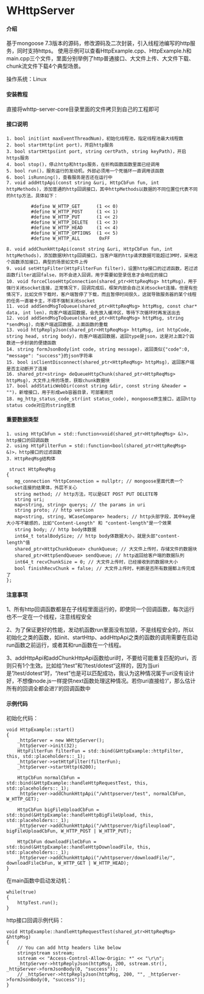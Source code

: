 # WHttpServer

#### 介绍
基于mongoose 7.3版本的源码，修改源码及二次封装，引入线程池编写的http服务，同时支持https。
使用示例可以查看HttpExample.cpp、HttpExample.h和main.cpp三个文件，里面分别举例了http普通接口、大文件上传、大文件下载、chunk流文件下载4个典型场景。

操作系统：Linux

#### 安装教程

直接将whttp-server-core目录里面的文件拷贝到自己的工程即可

#### 接口说明

```
1. bool init(int maxEventThreadNum)，初始化线程池，指定线程池最大线程数
2. bool startHttp(int port)，开启http服务
3. bool startHttps(int port, string certPath, string keyPath)，开启https服务
4. bool stop()，停止http和https服务，在析构函数函数里面已经调用
5. bool run()，服务运行的发动机，外部必须用一个死循环一直调用该函数
6. bool isRunning()，查看服务是否还在运行中
7. void addHttpApi(const string &uri, HttpCbFun fun, int httpMethods)，添加普通的http回调接口，其中httpMethods以数据的不同位置位代表不同的http方法，具体如下：

         #define W_HTTP_GET      (1 << 0)
         #define W_HTTP_POST     (1 << 1)
         #define W_HTTP_PUT      (1 << 2)
         #define W_HTTP_DELETE   (1 << 3)
         #define W_HTTP_HEAD     (1 << 4)
         #define W_HTTP_OPTIONS  (1 << 5)
         #define W_HTTP_ALL       0xFF

8. void addChunkHttpApi(const string &uri, HttpCbFun fun, int httpMethods)，添加数据块http回调接口，当客户端的http请求数据可能超过3M时，采用这个函数添加接口，典型的场景如文件上传
9. void setHttpFilter(HttpFilterFun filter)，设置http接口的过滤函数，若过滤函数filter返回false，则不会进入回调，用于需要如登录信息才会响应的接口
10. void forceCloseHttpConnection(shared_ptr<HttpReqMsg> httpMsg)，用于强行关闭socket连接，正常情况下，回调完成后，框架内部会自己关闭socket连接。但是有些情况下，比如文件下载时，客户端暂停了下载，而且暂停时间很久，这就导致服务器的某个线程的任务一直被卡主，不得不强制关闭socket
11. void addSendMsgToQueue(shared_ptr<HttpReqMsg> httpMsg, const char* data, int len)，向客户端返回数据，会先放入缓冲区，等待下次循环时再发送出去
12. void addSendMsgToQueue(shared_ptr<HttpReqMsg> httpMsg, string *sendMsg)，向客户端返回数据，上面函数的重载
13. void httpReplyJson(shared_ptr<HttpReqMsg> httpMsg, int httpCode, string head, string body)，向客户端返回数据，返回type是json，这是对上面2个函数进一步封装的便捷函数
14. string formJsonBody(int code, string message)，返回类似{"code":0, "message": "success"}的json字符串
15. bool isClientDisconnect(shared_ptr<HttpReqMsg> httpMsg)，返回客户端是否主动断开了连接
16. shared_ptr<string> deQueueHttpChunk(shared_ptr<HttpReqMsg> httpMsg)，大文件上传的场景，获取chunk数据块
17. bool addStaticWebDir(const string &dir, const string &header = "")，新增接口，用于形成web容器目录，可部署网页
18. mg_http_status_code_str(int status_code), mongoose原生接口，返回http status code对应的string信息
```



#### 重要数据类型

```
1. using HttpCbFun = std::function<void(shared_ptr<HttpReqMsg> &)>，http接口的回调函数
2. using HttpFilterFun = std::function<bool(shared_ptr<HttpReqMsg> &)>，http接口的过滤函数
3. HttpReqMsg结构体

 struct HttpReqMsg
{
   mg_connection *httpConnection = nullptr; // mongoose里面代表一个socket连接的结果体，外层不关心
   string method; // http方法，可以是GET POST PUT DELETE等
   string uri; 
   map<string, string> querys; // the params in uri
   string proto; // http version
   map<string, string, WCaseCompare> headers; // http头部字段，其中key是大小写不敏感的，比如"Content-Length" 和 "content-length"是一个效果
   string body; // http body体数据
   int64_t totalBodySize; // http body体数据大小，就是头部"content-length"值
   shared_ptr<HttpChunkQueue> chunkQueue; // 大文件上传时，存储文件的数据块
   shared_ptr<HttpSendQueue> sendQueue; // http返回给客户端的数据队列
   int64_t recvChunkSize = 0; // 大文件上传时，已经接收到的数据块大小
   bool finishRecvChunk = false; // 大文件上传时，判断是否所有数据都上传完成了
};
```

#### 注意事项
1、所有http回调函数都是在子线程里面运行的，即使同一个回调函数，每次运行也不一定在一个线程，注意线程安全

2、为了保证更好的性能，发动机函数run里面没有加锁，不是线程安全的，所以初始化之类的函数，如init、startHttp、addHttpApi之类的函数的调用需要在启动run函数之前运行，或者其和run函数在一个线程。

3、addHttpApi和addChunkHttpApi函数给uri时，不要给可能重复匹配的uri，否则只有1个生效。比如给“/test”和”/test/dotest“这样的，因为当uri是”/test/dotest“时，“/test”也是可以匹配成功，我认为这种情况属于uri没有设计好，不想像node.js一样提供next函数处理这种情况。若你uri直接给‘/’，那么估计所有的回调全都会进‘/’的回调函数中

#### 示例代码

初始化代码：

```
void HttpExample::start()
{
    _httpServer = new WHttpServer();
    _httpServer->init(32);
    HttpFilterFun filterFun = std::bind(&HttpExample::httpFilter, this, std::placeholders::_1);
    _httpServer->setHttpFilter(filterFun);
    _httpServer->startHttp(6200);

    HttpCbFun normalCbFun = std::bind(&HttpExample::handleHttpRequestTest, this, std::placeholders::_1);
    _httpServer->addChunkHttpApi("/whttpserver/test", normalCbFun, W_HTTP_GET);

    HttpCbFun bigFileUploadCbFun = std::bind(&HttpExample::handleHttpBigFileUpload, this, std::placeholders::_1);
    _httpServer->addChunkHttpApi("/whttpserver/bigfileupload", bigFileUploadCbFun, W_HTTP_POST | W_HTTP_PUT);

    HttpCbFun downloadFileCbFun = std::bind(&HttpExample::handleHttpDownloadFile, this, std::placeholders::_1);
    _httpServer->addChunkHttpApi("/whttpserver/downloadFile/", downloadFileCbFun, W_HTTP_GET | W_HTTP_HEAD);
}
```




在main函数中启动发动机：


```
while(true)
{
    httpTest.run();
}
```



http接口回调示例代码：

```
void HttpExample::handleHttpRequestTest(shared_ptr<HttpReqMsg> &httpMsg)
{
    // You can add http headers like below
    stringstream sstream;
    sstream << "Access-Control-Allow-Origin: *" << "\r\n";
    _httpServer->httpReplyJson(httpMsg, 200, sstream.str(), _httpServer->formJsonBody(0, "success"));
    // _httpServer->httpReplyJson(httpMsg, 200, "", _httpServer->formJsonBody(0, "success"));
}
```


